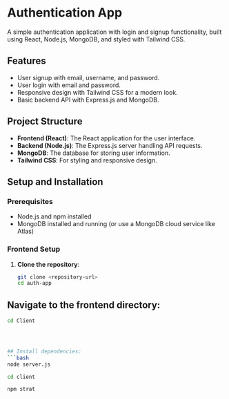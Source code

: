 # Authentication App

A simple authentication application with login and signup functionality, built using React, Node.js, MongoDB, and styled with Tailwind CSS.

## Features

- User signup with email, username, and password.
- User login with email and password.
- Responsive design with Tailwind CSS for a modern look.
- Basic backend API with Express.js and MongoDB.

## Project Structure

- **Frontend (React)**: The React application for the user interface.
- **Backend (Node.js)**: The Express.js server handling API requests.
- **MongoDB**: The database for storing user information.
- **Tailwind CSS**: For styling and responsive design.

## Setup and Installation

### Prerequisites

- Node.js and npm installed
- MongoDB installed and running (or use a MongoDB cloud service like Atlas)



### Frontend Setup

1. **Clone the repository**:

   ```bash
   git clone <repository-url>
   cd auth-app


## Navigate to the frontend directory:
```bash
cd Client




## Install dependencies:
```bash
node server.js

cd client

npm strat



